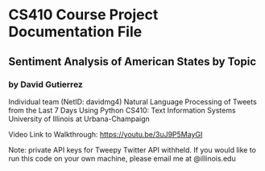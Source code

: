 # CS410 Course Project Documentation File
## Sentiment Analysis of American States by Topic
### by David Gutierrez


Individual team (NetID: davidmg4)
Natural Language Processing of Tweets from the Last 7 Days Using Python
CS410: Text Information Systems
University of Illinois at Urbana-Champaign

Video Link to Walkthrough: https://youtu.be/3uJ9P5MayGI

Note: private API keys for Tweepy Twitter API withheld. If you would like to run this code on your own machine, please email me at <netIDabove>@illinois.edu

